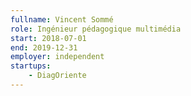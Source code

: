 ```yaml
---
fullname: Vincent Sommé
role: Ingénieur pédagogique multimédia
start: 2018-07-01
end: 2019-12-31
employer: independent
startups:
    - DiagOriente
---
```


